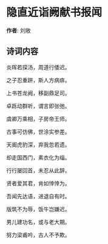 # 隐直近诣阙献书报闻

**作者**: 刘敞

## 诗词内容

炎晖若探汤，周道行倭迟。

之子忍重跰，斯人方病痱。

上书苍龙阙，移副鼎足司。

卓跞动群听，谓言即张弛。

虞卿万乘相，子房帝王师。

古事可仿佛，世涂实参差。

天阍虎豹深，弃我忽若遗。

却走国西门，素衣化为缁。

行行屡回首，未忍从此辞。

贤者爱其君，肯如悻悻为。

吾闻先达语，进退自有时。

版筑不为辱，饭牛岂嫌迟。

男儿建功名，或与老大期。

努力梁甫吟，古人不予欺。

